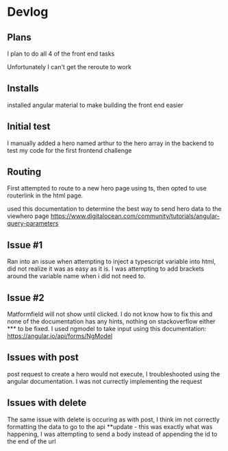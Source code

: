 # Devlog

## Plans

I plan to do all 4 of the front end tasks

Unfortunately I can't get the reroute to work

## Installs
installed angular material to make building the front end easier

## Initial test
I manually added a hero named arthur to the hero array in the backend to test my code for the first frontend challenge

## Routing
First attempted to route to a new hero page using ts, then opted to use routerlink in the html page.

used this documentation to determine the best way to send hero data to the viewhero page https://www.digitalocean.com/community/tutorials/angular-query-parameters

## Issue #1
Ran into an issue when attempting to inject a typescript variable into html, did not realize it was as easy as it is. I was attempting to add brackets around the variable name when i did not need to.

## Issue #2
Matformfield will not show until clicked. I do not know how to fix this and none of the documentation has any hints, nothing on stackoverflow either *** to be fixed. I used ngmodel to take input using this documentation: https://angular.io/api/forms/NgModel

## Issues with post
post request to create a hero would not execute, I troubleshooted using the angular documentation. I was not currectly implementing the request

## Issues with delete
The same issue with delete is occuring as with post, I think im not correctly formatting the data to go to the api
**update - this was exactly what was happening, I was attempting to send a body instead of appending the id to the end of the url

